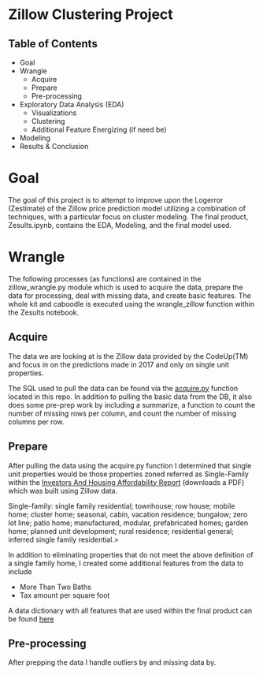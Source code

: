 # Zillow Clustering Project
## Table of Contents
- Goal
- Wrangle
  - Acquire
  - Prepare
  - Pre-processing
- Exploratory Data Analysis (EDA)
  - Visualizations
  - Clustering
  - Additional Feature Energizing (if need be)
- Modeling 
- Results & Conclusion

# Goal
The goal of this project is to attempt to improve upon the Logerror (Zestimate) of the Zillow price prediction model utilizing a combination of techniques, with a particular focus on cluster modeling. The final product, Zesults.ipynb, contains the EDA, Modeling, and the final model used. 

# Wrangle
The following processes (as functions) are contained in the zillow_wrangle.py module which is used to acquire the data, prepare the data for processing, deal with missing data, and create basic features. The whole kit and caboodle is executed using the wrangle_zillow function within the Zesults notebook.

## Acquire
The data we are looking at is the Zillow data provided by the CodeUp(TM) and focus in on the predictions made in 2017 and only on single unit properties. 

The SQL used to pull the data can be found via the [acquire.py]() function located in this repo. In addition to pulling the basic data from the DB, it also does some pre-prep work by including a summarize, a function to count the number of missing rows per column, and count the number of missing columns per row.

## Prepare
After pulling the data using the acquire.py function I determined that single unit properties would be those properties zoned referred as Single-Family within the [Investors And Housing Affordability Report](https://www.aeaweb.org/conference/2020/preliminary/paper/ndkr58Tk) (downloads a PDF) which was built using Zillow data. 

>>> 
Single-family: single family residential; townhouse; row house; mobile home; cluster home;
seasonal, cabin, vacation residence; bungalow; zero lot line; patio home; manufactured,
modular, prefabricated homes; garden home; planned unit development; rural residence;
residential general; inferred single family residential.>
>>>

In addition to eliminating properties that do not meet the above definition of a single family home, I created some additional features from the data to include
- More Than Two Baths 
- Tax amount per square foot 

A data dictionary with all features that are used within the final product can be found [here]()

## Pre-processing
After prepping the data I handle outliers by and missing data by. 